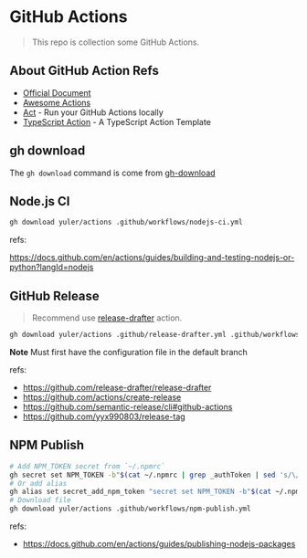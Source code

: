 # GitHub Actions

> This repo is collection some GitHub Actions.

## About GitHub Action Refs

-   [Official Document](https://docs.github.com/en/actions)
-   [Awesome Actions](https://github.com/sdras/awesome-actions)
-   [Act](https://github.com/nektos/act) - Run your GitHub Actions locally
-   [TypeScript Action](https://github.com/actions/typescript-action) - A TypeScript Action Template

## gh download

The `gh download` command is come from [gh-download](https://github.com/yuler/gh-download)

## Node.js CI

```bash
gh download yuler/actions .github/workflows/nodejs-ci.yml
```

refs:

https://docs.github.com/en/actions/guides/building-and-testing-nodejs-or-python?langId=nodejs

## GitHub Release

> Recommend use [release-drafter](https://github.com/release-drafter/release-drafter) action.

```bash
gh download yuler/actions .github/release-drafter.yml .github/workflows/drafter.yml
```

**Note** Must first have the configuration file in the default branch

refs:

-   https://github.com/release-drafter/release-drafter
-   https://github.com/actions/create-release
-   https://github.com/semantic-release/cli#github-actions
-   https://github.com/yyx990803/release-tag

## NPM Publish

```bash
# Add NPM_TOKEN secret from `~/.npmrc`
gh secret set NPM_TOKEN -b"$(cat ~/.npmrc | grep _authToken | sed 's/\/\/registry.npmjs.org\/:_authToken=//')"
# Or add alias
gh alias set secret_add_npm_token "secret set NPM_TOKEN -b"$(cat ~/.npmrc | grep _authToken | sed 's/\/\/registry.npmjs.org\/:_authToken=//')""
# Download file
gh download yuler/actions .github/workflows/npm-publish.yml
```

refs:

-   https://docs.github.com/en/actions/guides/publishing-nodejs-packages
